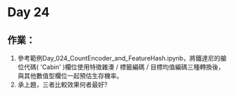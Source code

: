 # Day 24

## 作業：
1. 參考範例Day_024_CountEncoder_and_FeatureHash.ipynb，將鐵達尼的艙位代碼( 'Cabin' )欄位使用特徵雜湊 / 標籤編碼 / 目標均值編碼三種轉換後，與其他數值型欄位一起預估生存機率。
2. 承上題，三者比較效果何者最好?
